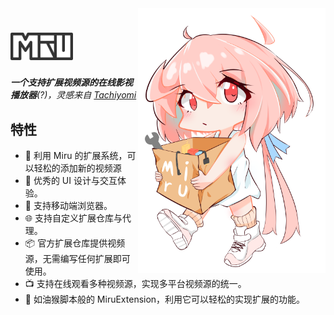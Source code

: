 <img align="right" width="300" src="./public/miru.png" alt="Miru 看板娘"/>

# <img src="./public/logo.svg" width="100">

***一个支持扩展视频源的在线影视播放器**(?)，灵感来自 [Tachiyomi](https://tachiyomi.org/)*

## 特性

- 🎉 利用 Miru 的扩展系统，可以轻松的添加新的视频源
- 🦋 优秀的 UI 设计与交互体验。
- 📱  支持移动端浏览器。
- 🌐 支持自定义扩展仓库与代理。
- 📦 官方扩展仓库提供视频源，无需编写任何扩展即可使用。
- 📺 支持在线观看多种视频源，实现多平台视频源的统一。
- 📝 如油猴脚本般的 MiruExtension，利用它可以轻松的实现扩展的功能。

